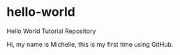 # hello-world
Hello World Tutorial Repository

Hi, my name is Michelle, this is my first time using GitHub. 
